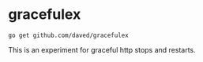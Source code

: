 # gracefulex

    go get github.com/daved/gracefulex

This is an experiment for graceful http stops and restarts.
